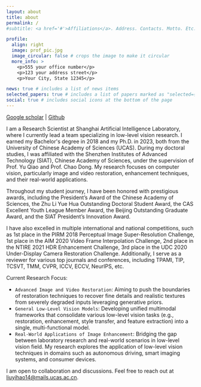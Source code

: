 ```yaml
---
layout: about
title: about
permalink: /
#subtitle: <a href='#'>Affiliations</a>. Address. Contacts. Motto. Etc.

profile:
  align: right
  image: prof_pic.jpg
  image_circular: false # crops the image to make it circular
  more_info: >
    <p>555 your office number</p>
    <p>123 your address street</p>
    <p>Your City, State 12345</p>

news: true # includes a list of news items
selected_papers: true # includes a list of papers marked as "selected={true}"
social: true # includes social icons at the bottom of the page
---
```


[Google scholar](https://scholar.google.com/citations?user=WRIYcNwAAAAJ&hl=en) | [Github](https://github.com/lyh-18)

I am a Research Scientist at Shanghai Artificial Intelligence Laboratory, where I currently lead a team specializing in low-level vision research. I earned my Bachelor's degree in 2018 and my Ph.D. in 2023, both from the University of Chinese Academy of Sciences (UCAS). During my doctoral studies, I was affiliated with the Shenzhen Institutes of Advanced Technology (SIAT), Chinese Academy of Sciences, under the supervision of Prof. Yu Qiao and Prof. Chao Dong. My research focuses on computer vision, particularly image and video restoration, enhancement techniques, and their real-world applications.

Throughout my student journey, I have been honored with prestigious awards, including the President’s Award of the Chinese Academy of Sciences, the Zhu Li Yue Hua Outstanding Doctoral Student Award, the CAS Excellent Youth League Member Award, the Beijing Outstanding Graduate Award, and the SIAT President’s Innovation Award. 

I have also excelled in multiple international and national competitions, such as 1st place in the PIRM 2018 Perceptual Image Super-Resolution Challenge, 1st place in the AIM 2020 Video Frame Interpolation Challenge, 2nd place in the NTIRE 2021 HDR Enhancement Challenge, 3rd place in the UDC 2020 Under-Display Camera Restoration Challenge. Additionally, I serve as a reviewer for various top journals and conferences, including TPAMI, TIP, TCSVT, TMM, CVPR, ICCV, ECCV, NeurIPS, etc.

Current Research Focus:
- `Advanced Image and Video Restoration`: Aiming to push the boundaries of restoration techniques to recover fine details and realistic textures from severely degraded inputs leveraging generative priors.
- `General Low-Level Vision Models`: Developing unified multimodal frameworks that consolidate various low-level vision tasks (e.g., restoration, enhancement, style transfer, and feature extraction) into a single, multi-functional model.
- `Real-World Applications of Image Enhancement`: Bridging the gap between laboratory research and real-world scenarios in low-level vision field. My research explores the application of low-level vision techniques in domains such as autonomous driving, smart imaging systems, and consumer devices. 

I am open to collaboration and discussions. Feel free to reach out at liuyihao14@mails.ucas.ac.cn.
